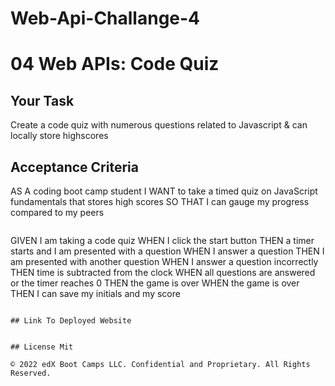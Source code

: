 # Web-Api-Challange-4

# 04 Web APIs: Code Quiz

## Your Task

Create a code quiz with numerous questions related to Javascript & can locally store highscores


## Acceptance Criteria

AS A coding boot camp student
I WANT to take a timed quiz on JavaScript fundamentals that stores high scores
SO THAT I can gauge my progress compared to my peers
```

```
GIVEN I am taking a code quiz
WHEN I click the start button
THEN a timer starts and I am presented with a question
WHEN I answer a question
THEN I am presented with another question
WHEN I answer a question incorrectly
THEN time is subtracted from the clock
WHEN all questions are answered or the timer reaches 0
THEN the game is over
WHEN the game is over
THEN I can save my initials and my score
```

## Link To Deployed Website


## License Mit

© 2022 edX Boot Camps LLC. Confidential and Proprietary. All Rights Reserved.
